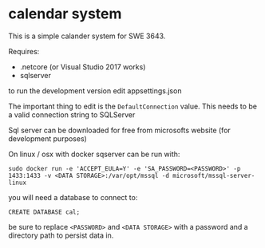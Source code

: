 # calendar system
This is a simple calander system for SWE 3643.

Requires: 
 * .netcore (or Visual Studio 2017 works)
 * sqlserver

 to run the development version edit appsettings.json

The important thing to edit is the `DefaultConnection` value. This needs to be a valid connection string to SQLServer

Sql server can be downloaded for free from microsofts website (for development purposes)

On linux / osx with docker sqserver can be run with:
```
sudo docker run -e 'ACCEPT_EULA=Y' -e 'SA_PASSWORD=<PASSWORD>' -p 1433:1433 -v <DATA STORAGE>:/var/opt/mssql -d microsoft/mssql-server-linux
```

you will need a database to connect to:
```
CREATE DATABASE cal;
```

be sure to replace `<PASSWORD>` and `<DATA STORAGE>` with a password and a directory path to persist data in.